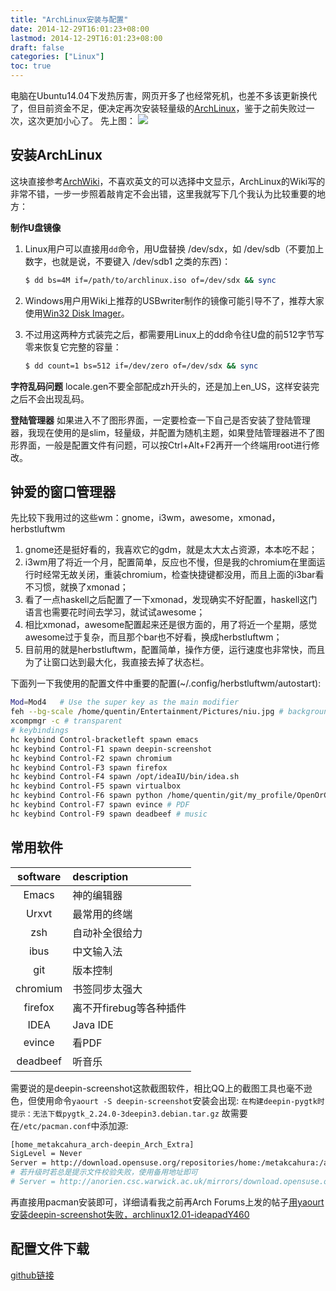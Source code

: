 ```yaml
---
title: "ArchLinux安装与配置"
date: 2014-12-29T16:01:23+08:00
lastmod: 2014-12-29T16:01:23+08:00
draft: false
categories: ["Linux"]
toc: true
---
```


电脑在Ubuntu14.04下发热厉害，网页开多了也经常死机，也差不多该更新换代了，但目前资金不足，便决定再次安装轻量级的[ArchLinux](https://www.archlinux.org/)，鉴于之前失败过一次，这次更加小心了。
先上图：
![](http://ww4.sinaimg.cn/large/6120fe13jw1enu2a88703j20qa09zn0y.jpg)

## 安装ArchLinux

这块直接参考[ArchWiki](https://wiki.archlinux.org/index.php/Beginners%27_guidehttps://wiki.archlinux.org/)，不喜欢英文的可以选择中文显示，ArchLinux的Wiki写的非常不错，一步一步照着敲肯定不会出错，这里我就写下几个我认为比较重要的地方：

**制作U盘镜像**

1. Linux用户可以直接用`dd`命令，用U盘替换 /dev/sdx，如 /dev/sdb（不要加上数字，也就是说，不要键入 /dev/sdb1 之类的东西)：

    ```sh
    $ dd bs=4M if=/path/to/archlinux.iso of=/dev/sdx && sync
    ```

2. Windows用户用Wiki上推荐的USBwriter制作的镜像可能引导不了，推荐大家使用[Win32 Disk Imager](http://sourceforge.net/projects/win32diskimager/)。
3. 不过用这两种方式装完之后，都需要用Linux上的dd命令往U盘的前512字节写零来恢复它完整的容量：

    ```sh
    $ dd count=1 bs=512 if=/dev/zero of=/dev/sdx && sync
    ```

**字符乱码问题** locale.gen不要全部配成zh开头的，还是加上en_US，这样安装完之后不会出现乱码。

**登陆管理器** 如果进入不了图形界面，一定要检查一下自己是否安装了登陆管理器，我现在使用的是slim，轻量级，并配置为随机主题，如果登陆管理器进不了图形界面，一般是配置文件有问题，可以按Ctrl+Alt+F2再开一个终端用root进行修改。

## 钟爱的窗口管理器

先比较下我用过的这些wm：gnome，i3wm，awesome，xmonad，herbstluftwm

1. gnome还是挺好看的，我喜欢它的gdm，就是太大太占资源，本本吃不起；
2. i3wm用了将近一个月，配置简单，反应也不慢，但是我的chromium在里面运行时经常无故关闭，重装chromium，检查快捷键都没用，而且上面的i3bar看不习惯，就换了xmonad；
3. 看了一点haskell之后配置了一下xmonad，发现确实不好配置，haskell这门语言也需要花时间去学习，就试试awesome；
4. 相比xmonad，awesome配置起来还是很方面的，用了将近一个星期，感觉awesome过于复杂，而且那个bar也不好看，换成herbstluftwm；
5. 目前用的就是herbstluftwm，配置简单，操作方便，运行速度也非常快，而且为了让窗口达到最大化，我直接去掉了状态栏。

下面列一下我使用的配置文件中重要的配置(~/.config/herbstluftwm/autostart):

```sh
Mod=Mod4   # Use the super key as the main modifier
feh --bg-scale /home/quentin/Entertainment/Pictures/niu.jpg # background
xcompmgr -c # transparent
# keybindings
hc keybind Control-bracketleft spawn emacs
hc keybind Control-F1 spawn deepin-screenshot
hc keybind Control-F2 spawn chromium
hc keybind Control-F3 spawn firefox
hc keybind Control-F4 spawn /opt/ideaIU/bin/idea.sh
hc keybind Control-F5 spawn virtualbox
hc keybind Control-F6 spawn python /home/quentin/git/my_profile/OpenOrClosePSMouse.py
hc keybind Control-F7 spawn evince # PDF
hc keybind Control-F9 spawn deadbeef # music
```

## 常用软件

|software|description|
|:-------:|:-------------|
|Emacs|神的编辑器|
|Urxvt|最常用的终端|
|zsh|自动补全很给力|
|ibus|中文输入法|
|git|版本控制|
|chromium|书签同步太强大|
|firefox|离不开firebug等各种插件|
|IDEA|Java IDE|
|evince|看PDF|
|deadbeef|听音乐|

需要说的是deepin-screenshot这款截图软件，相比QQ上的截图工具也毫不逊色，但使用命令`yaourt -S deepin-screenshot`安装会出现:
`在构建deepin-pygtk时提示：无法下载pygtk_2.24.0-3deepin3.debian.tar.gz`
故需要在`/etc/pacman.conf`中添加源:

```sh
[home_metakcahura_arch-deepin_Arch_Extra]
SigLevel = Never
Server = http://download.opensuse.org/repositories/home:/metakcahura:/arch-deepin/Arch_Extra/$arch
# 若升级时若总是提示文件校验失败，使用备用地址即可
# Server = http://anorien.csc.warwick.ac.uk/mirrors/download.opensuse.org/repositories/home:/metakcahura:/arch-deepin/Arch_Extra/$arch
```

再直接用pacman安装即可，详细请看我之前再Arch Forums上发的帖子[用yaourt安装deepin-screenshot失败，archlinux12.01-ideapadY460](https://bbs.archlinuxcn.org/viewtopic.php?id=3040)

## 配置文件下载
[github链接](https://github.com/jlovedragon/profile/tree/master/archlinux)


